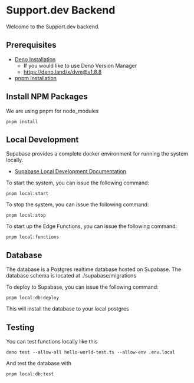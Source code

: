 # Support.dev Backend

Welcome to the Support.dev backend.

## Prerequisites

- [Deno Installation](https://deno.land/manual@v1.35.2/getting_started/installation)
  - If you would like to use Deno Version Manager
  - https://deno.land/x/dvm@v1.8.8
- [pnpm Installation](https://pnpm.io/installation)

## Install NPM Packages

We are using pnpm for node_modules

```
pnpm install
```

## Local Development

Supabase provides a complete docker environment for running the system locally.

- [Supabase Local Development Documentation](https://supabase.com/docs/guides/getting-started/local-development)

To start the system, you can issue the following command:

```
pnpm local:start
```

To stop the system, you can issue the following command:

```
pnpm local:stop
```

To start up the Edge Functions, you can issue the following command:

```
pnpm local:functions
```

## Database

The database is a Postgres realtime database hosted on Supabase.  The database schema is located at ./supabase/migrations

To deploy to Supabase, you can issue the following command:

``` 
pnpm local:db:deploy
```

This will install the database to your local postgres

## Testing
You can test functions locally like this

```
deno test --allow-all hello-world-test.ts --allow-env .env.local
```

And test the database with

```
pnpm local:db:test
```
